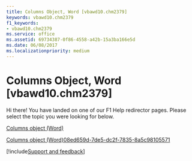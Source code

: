 ```yaml
---
title: Columns Object, Word [vbawd10.chm2379]
keywords: vbawd10.chm2379
f1_keywords:
- vbawd10.chm2379
ms.service: office
ms.assetid: 69734387-0f86-4558-a42b-15a3ba166e5d
ms.date: 06/08/2017
ms.localizationpriority: medium
---
```



# Columns Object, Word [vbawd10.chm2379]

Hi there! You have landed on one of our F1 Help redirector pages. Please select the topic you were looking for below.

[Columns object (Word)](https://msdn.microsoft.com/library/7c2d1353-cbc4-a162-83a1-6cac1300266f%28Office.15%29.aspx)

[Columns object (Word)08ed659d-7de5-dc2f-7835-8a5c98105571](https://msdn.microsoft.com/library/08ed659d-7de5-dc2f-7835-8a5c98105571%28Office.15%29.aspx)

[!include[Support and feedback](~/includes/feedback-boilerplate.md)]